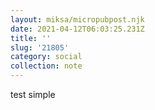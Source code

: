 ```yaml
---
layout: miksa/micropubpost.njk
date: 2021-04-12T06:03:25.231Z
title: ''
slug: '21805'
category: social
collection: note
---
```

test simple
